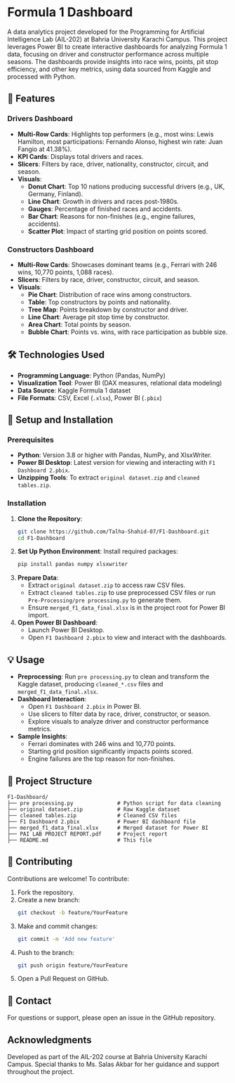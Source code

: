 # Formula 1 Dashboard

A data analytics project developed for the Programming for Artificial Intelligence Lab (AIL-202) at Bahria University Karachi Campus. This project leverages Power BI to create interactive dashboards for analyzing Formula 1 data, focusing on driver and constructor performance across multiple seasons. The dashboards provide insights into race wins, points, pit stop efficiency, and other key metrics, using data sourced from Kaggle and processed with Python.

## 🌟 Features

### Drivers Dashboard
- **Multi-Row Cards**: Highlights top performers (e.g., most wins: Lewis Hamilton, most participations: Fernando Alonso, highest win rate: Juan Fangio at 41.38%).
- **KPI Cards**: Displays total drivers and races.
- **Slicers**: Filters by race, driver, nationality, constructor, circuit, and season.
- **Visuals**:
  - **Donut Chart**: Top 10 nations producing successful drivers (e.g., UK, Germany, Finland).
  - **Line Chart**: Growth in drivers and races post-1980s.
  - **Gauges**: Percentage of finished races and accidents.
  - **Bar Chart**: Reasons for non-finishes (e.g., engine failures, accidents).
  - **Scatter Plot**: Impact of starting grid position on points scored.

### Constructors Dashboard
- **Multi-Row Cards**: Showcases dominant teams (e.g., Ferrari with 246 wins, 10,770 points, 1,088 races).
- **Slicers**: Filters by race, driver, constructor, circuit, and season.
- **Visuals**:
  - **Pie Chart**: Distribution of race wins among constructors.
  - **Table**: Top constructors by points and nationality.
  - **Tree Map**: Points breakdown by constructor and driver.
  - **Line Chart**: Average pit stop time by constructor.
  - **Area Chart**: Total points by season.
  - **Bubble Chart**: Points vs. wins, with race participation as bubble size.

## 🛠️ Technologies Used
- **Programming Language**: Python (Pandas, NumPy)
- **Visualization Tool**: Power BI (DAX measures, relational data modeling)
- **Data Source**: Kaggle Formula 1 dataset
- **File Formats**: CSV, Excel (`.xlsx`), Power BI (`.pbix`)

## 🚀 Setup and Installation

### Prerequisites
- **Python**: Version 3.8 or higher with Pandas, NumPy, and XlsxWriter.
- **Power BI Desktop**: Latest version for viewing and interacting with `F1 Dashboard 2.pbix`.
- **Unzipping Tools**: To extract `original dataset.zip` and `cleaned tables.zip`.

### Installation
1. **Clone the Repository**:
   ```bash
   git clone https://github.com/Talha-Shahid-07/F1-Dashboard.git
   cd F1-Dashboard
   ```
2. **Set Up Python Environment**:
   Install required packages:
   ```bash
   pip install pandas numpy xlsxwriter
   ```
3. **Prepare Data**:
   - Extract `original dataset.zip` to access raw CSV files.
   - Extract `cleaned tables.zip` to use preprocessed CSV files or run `Pre-Processing/pre processing.py` to generate them.
   - Ensure `merged_f1_data_final.xlsx` is in the project root for Power BI import.
4. **Open Power BI Dashboard**:
   - Launch Power BI Desktop.
   - Open `F1 Dashboard 2.pbix` to view and interact with the dashboards.

## 💡 Usage
- **Preprocessing**: Run `pre processing.py` to clean and transform the Kaggle dataset, producing `cleaned_*.csv` files and `merged_f1_data_final.xlsx`.
- **Dashboard Interaction**:
  - Open `F1 Dashboard 2.pbix` in Power BI.
  - Use slicers to filter data by race, driver, constructor, or season.
  - Explore visuals to analyze driver and constructor performance metrics.
- **Sample Insights**:
  - Ferrari dominates with 246 wins and 10,770 points.
  - Starting grid position significantly impacts points scored.
  - Engine failures are the top reason for non-finishes.

## 📂 Project Structure
```
F1-Dashboard/
├── pre processing.py              # Python script for data cleaning
├── original dataset.zip           # Raw Kaggle dataset
├── cleaned tables.zip             # Cleaned CSV files
├── F1 Dashboard 2.pbix            # Power BI dashboard file
├── merged_f1_data_final.xlsx      # Merged dataset for Power BI
├── PAI LAB PROJECT REPORT.pdf     # Project report
├── README.md                      # This file
```

## 🤝 Contributing
Contributions are welcome! To contribute:
1. Fork the repository.
2. Create a new branch:
   ```bash
   git checkout -b feature/YourFeature
   ```
3. Make and commit changes:
   ```bash
   git commit -m 'Add new feature'
   ```
4. Push to the branch:
   ```bash
   git push origin feature/YourFeature
   ```
5. Open a Pull Request on GitHub.

## 📧 Contact
For questions or support, please open an issue in the GitHub repository.

## Acknowledgments
Developed as part of the AIL-202 course at Bahria University Karachi Campus. Special thanks to Ms. Salas Akbar for her guidance and support throughout the project.
